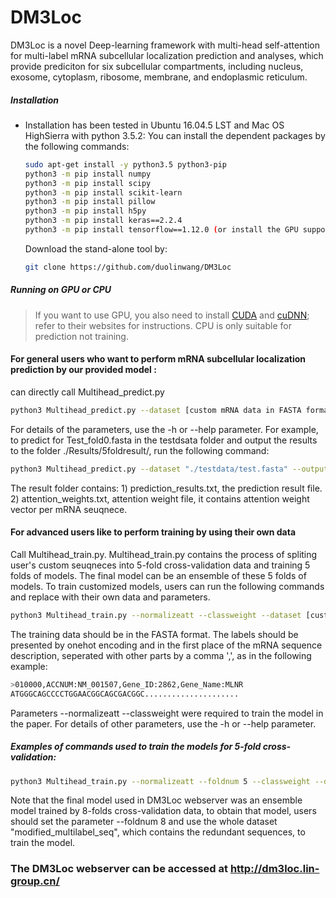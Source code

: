 # DM3Loc

DM3Loc is a novel Deep-learning framework with multi-head self-attention for multi-label mRNA subcellular localization prediction and analyses, which provide prediciton for six subcellular compartments, including nucleus, exosome, cytoplasm, ribosome, membrane, and endoplasmic reticulum.

##### Installation

  - Installation has been tested in Ubuntu 16.04.5 LST and Mac OS HighSierra with python 3.5.2: 
You can install the dependent packages by the following commands:
    ```sh
    sudo apt-get install -y python3.5 python3-pip
    python3 -m pip install numpy 
    python3 -m pip install scipy
    python3 -m pip install scikit-learn
    python3 -m pip install pillow
    python3 -m pip install h5py
    python3 -m pip install keras==2.2.4
    python3 -m pip install tensorflow==1.12.0 (or install the GPU supported tensorflow by pip3 install tensorflow-gpu==1.12.0 refer to https://www.tensorflow.org/install/ for instructions)
    ```
    Download the stand-alone tool by:
    ```sh
    git clone https://github.com/duolinwang/DM3Loc
    ```
##### Running on GPU or CPU
>If you want to use GPU, you also need to install [CUDA]( https://developer.nvidia.com/cuda-toolkit) and [cuDNN](https://developer.nvidia.com/cudnn); refer to their websites for instructions. 
CPU is only suitable for prediction not training. 

#### For general users who want to perform mRNA subcellular localization prediction by our provided model :
can directly call Multihead_predict.py 
```sh
python3 Multihead_predict.py --dataset [custom mRNA data in FASTA format] --outputpath [custom specified output folder for the prediction results]
```
For details of the parameters, use the -h or --help parameter.
For example, to predict for Test_fold0.fasta in the testdsata folder and output the results to the folder ./Results/5foldresult/, run the following command:
```sh
python3 Multihead_predict.py --dataset "./testdata/test.fasta" --outputpath ./Results/
```
The result folder contains: 1) prediction_results.txt, the prediction result file. 2) attention_weights.txt, attention weight file, it contains attention weight vector per mRNA seuqnece.
#### For advanced users like to perform training by using their own data
Call Multihead_train.py. Multihead_train.py contains the process of spliting user's custom seuqneces into 5-fold cross-validation data and training 5 folds of models. The final model can be an ensemble of these 5 folds of models. To train customized models, users can run the following commands and replace with their own data and parameters.
```sh
python3 Multihead_train.py --normalizeatt --classweight --dataset [custom training data in FASTA format] --epochs 500 --message [output custom model keywords]
```
The training data should be in the FASTA format. The labels should be presented by onehot encoding and in the first place of the mRNA sequence description, seperated with other parts by a comma ',', as in the following example: 
```sh
>010000,ACCNUM:NM_001507,Gene_ID:2862,Gene_Name:MLNR
ATGGGCAGCCCCTGGAACGGCAGCGACGGC.....................
```
Parameters --normalizeatt --classweight were required to train the model in the paper. For details of other parameters, use the -h or --help parameter.
##### Examples of commands used to train the models for 5-fold cross-validation:
 ```sh
python3 Multihead_train.py --normalizeatt --foldnum 5 --classweight --dataset ./testdata/modified_multilabel_seq_nonredundent.fasta --epochs 500 --message cnn64_smooth_l1
```
Note that the final model used in DM3Loc webserver was an ensemble model trained by 8-folds cross-validation data, to obtain that model, users should set the parameter --foldnum 8 and use the whole dataset "modified_multilabel_seq", which contains the redundant sequences, to train the model. 

### The DM3Loc webserver can be accessed at http://dm3loc.lin-group.cn/
